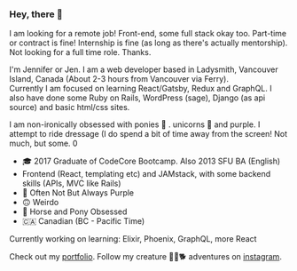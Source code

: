 ### Hey, there 👋

I am looking for a remote job! Front-end, some full stack okay too. Part-time or contract is fine! Internship is fine (as long as there's actually mentorship). Not looking for a full time role. Thanks.

I'm Jennifer or Jen. I am a web developer based in Ladysmith, Vancouver Island, Canada (About 2-3 hours from Vancouver via Ferry).  
Currently I am focused on learning React/Gatsby, Redux and GraphQL. I also have done some Ruby on Rails, WordPress (sage), Django (as api source) and basic html/css sites.

I am non-ironically obsessed with ponies 🐴 . unicorns 🦄   and purple. I attempt to ride dressage (I do spend a bit of time away from the screen! Not much, but some.
0

- 🎓   2017 Graduate of CodeCore Bootcamp. Also 2013 SFU BA (English)
- Frontend (React, templating etc) and JAMstack, with some backend skills (APIs, MVC like Rails)
- 💜    Often Not But Always Purple
- 🙃 Weirdo 
- 🐴 Horse and Pony Obsessed 
- 🇨🇦 Canadian (BC - Pacific Time)

Currently working on learning: Elixir, Phoenix, GraphQL, more React  

Check out my [portfolio](http://www.jenniferchow.ca/). 
Follow my creature 🐴🐐🐕   adventures on [instagram](https://www.instagram.com/thejennego/).
